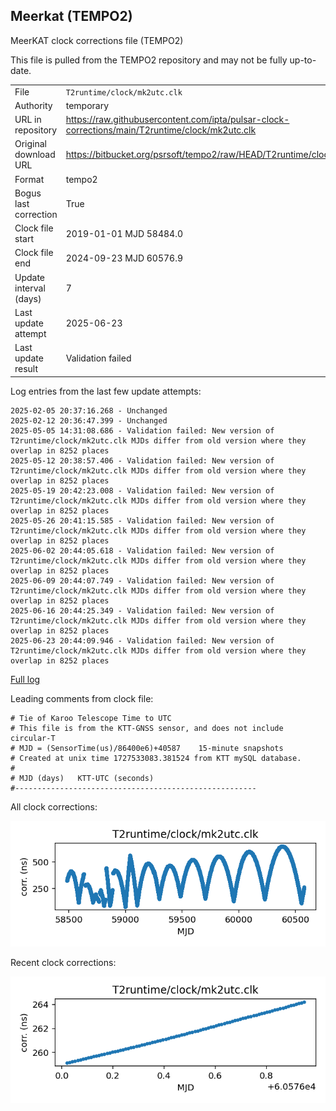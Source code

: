 
## Meerkat (TEMPO2)

MeerKAT clock corrections file (TEMPO2)

This file is pulled from the TEMPO2 repository and may not be fully
up-to-date.

|     |     |
|:--- |:--- |
| File | `T2runtime/clock/mk2utc.clk` |
| Authority | temporary |
| URL in repository | <https://raw.githubusercontent.com/ipta/pulsar-clock-corrections/main/T2runtime/clock/mk2utc.clk> |
| Original download URL | <https://bitbucket.org/psrsoft/tempo2/raw/HEAD/T2runtime/clock/mk2utc.clk> |
| Format | tempo2 |
| Bogus last correction | True |
| Clock file start | 2019-01-01 MJD 58484.0 |
| Clock file end | 2024-09-23 MJD 60576.9 |
| Update interval (days) | 7 |
| Last update attempt | 2025-06-23 |
| Last update result | Validation failed |

Log entries from the last few update attempts:
```
2025-02-05 20:37:16.268 - Unchanged
2025-02-12 20:36:47.399 - Unchanged
2025-05-05 14:31:08.686 - Validation failed: New version of T2runtime/clock/mk2utc.clk MJDs differ from old version where they overlap in 8252 places
2025-05-12 20:38:57.406 - Validation failed: New version of T2runtime/clock/mk2utc.clk MJDs differ from old version where they overlap in 8252 places
2025-05-19 20:42:23.008 - Validation failed: New version of T2runtime/clock/mk2utc.clk MJDs differ from old version where they overlap in 8252 places
2025-05-26 20:41:15.585 - Validation failed: New version of T2runtime/clock/mk2utc.clk MJDs differ from old version where they overlap in 8252 places
2025-06-02 20:44:05.618 - Validation failed: New version of T2runtime/clock/mk2utc.clk MJDs differ from old version where they overlap in 8252 places
2025-06-09 20:44:07.749 - Validation failed: New version of T2runtime/clock/mk2utc.clk MJDs differ from old version where they overlap in 8252 places
2025-06-16 20:44:25.349 - Validation failed: New version of T2runtime/clock/mk2utc.clk MJDs differ from old version where they overlap in 8252 places
2025-06-23 20:44:09.946 - Validation failed: New version of T2runtime/clock/mk2utc.clk MJDs differ from old version where they overlap in 8252 places
```
[Full log](https://raw.githubusercontent.com/ipta/pulsar-clock-corrections/main/log/T2runtime/clock/mk2utc.clk.log)

Leading comments from clock file:

    # Tie of Karoo Telescope Time to UTC
    # This file is from the KTT-GNSS sensor, and does not include circular-T
    # MJD = (SensorTime(us)/86400e6)+40587    15-minute snapshots
    # Created at unix time 1727533083.381524 from KTT mySQL database.
    #
    # MJD (days)   KTT-UTC (seconds)
    #------------------------------------------------------



All clock corrections:

![plot of all clock corrections](mk2utc.clk.png "All corrections")

Recent clock corrections:

![plot of recent clock corrections](mk2utc.clk.short.png "Recent corrections")

